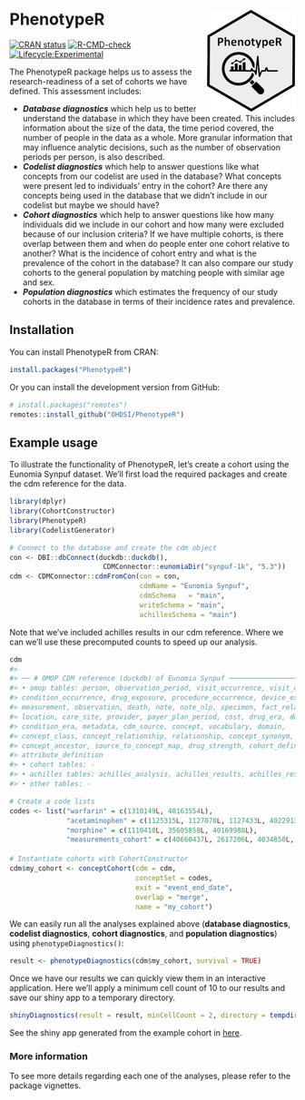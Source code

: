 
<!-- README.md is generated from README.Rmd. Please edit that file -->

# PhenotypeR <img src="man/figures/logo.png" align="right" height="180"/>

<!-- badges: start -->

[![CRAN
status](https://www.r-pkg.org/badges/version/PhenotypeR)](https://CRAN.R-project.org/package=PhenotypeR)
[![R-CMD-check](https://github.com/ohdsi/PhenotypeR/actions/workflows/R-CMD-check.yaml/badge.svg)](https://github.com/ohdsi/PhenotypeR/actions/workflows/R-CMD-check.yaml)
[![Lifecycle:Experimental](https://img.shields.io/badge/Lifecycle-Experimental-339999)](https://lifecycle.r-lib.org/articles/stages.html#experimental)

<!-- badges: end -->

The PhenotypeR package helps us to assess the research-readiness of a
set of cohorts we have defined. This assessment includes:

- ***Database diagnostics*** which help us to better understand the
  database in which they have been created. This includes information
  about the size of the data, the time period covered, the number of
  people in the data as a whole. More granular information that may
  influence analytic decisions, such as the number of observation
  periods per person, is also described.  
- ***Codelist diagnostics*** which help to answer questions like what
  concepts from our codelist are used in the database? What concepts
  were present led to individuals’ entry in the cohort? Are there any
  concepts being used in the database that we didn’t include in our
  codelist but maybe we should have?  
- ***Cohort diagnostics*** which help to answer questions like how many
  individuals did we include in our cohort and how many were excluded
  because of our inclusion criteria? If we have multiple cohorts, is
  there overlap between them and when do people enter one cohort
  relative to another? What is the incidence of cohort entry and what is
  the prevalence of the cohort in the database? It can also compare our
  study cohorts to the general population by matching people with
  similar age and sex.  
- ***Population diagnostics*** which estimates the frequency of our
  study cohorts in the database in terms of their incidence rates and
  prevalence.

## Installation

You can install PhenotypeR from CRAN:

``` r
install.packages("PhenotypeR")
```

Or you can install the development version from GitHub:

``` r
# install.packages("remotes")
remotes::install_github("OHDSI/PhenotypeR")
```

## Example usage

To illustrate the functionality of PhenotypeR, let’s create a cohort
using the Eunomia Synpuf dataset. We’ll first load the required packages
and create the cdm reference for the data.

``` r
library(dplyr)
library(CohortConstructor)
library(PhenotypeR)
library(CodelistGenerator)
```

``` r
# Connect to the database and create the cdm object
con <- DBI::dbConnect(duckdb::duckdb(), 
                       CDMConnector::eunomiaDir("synpuf-1k", "5.3"))
cdm <- CDMConnector::cdmFromCon(con = con, 
                                cdmName = "Eunomia Synpuf",
                                cdmSchema   = "main",
                                writeSchema = "main",
                                achillesSchema = "main")
```

Note that we’ve included achilles results in our cdm reference. Where we
can we’ll use these precomputed counts to speed up our analysis.

``` r
cdm
#> 
#> ── # OMOP CDM reference (duckdb) of Eunomia Synpuf ─────────────────────────────
#> • omop tables: person, observation_period, visit_occurrence, visit_detail,
#> condition_occurrence, drug_exposure, procedure_occurrence, device_exposure,
#> measurement, observation, death, note, note_nlp, specimen, fact_relationship,
#> location, care_site, provider, payer_plan_period, cost, drug_era, dose_era,
#> condition_era, metadata, cdm_source, concept, vocabulary, domain,
#> concept_class, concept_relationship, relationship, concept_synonym,
#> concept_ancestor, source_to_concept_map, drug_strength, cohort_definition,
#> attribute_definition
#> • cohort tables: -
#> • achilles tables: achilles_analysis, achilles_results, achilles_results_dist
#> • other tables: -
```

``` r
# Create a code lists
codes <- list("warfarin" = c(1310149L, 40163554L),
              "acetaminophen" = c(1125315L, 1127078L, 1127433L, 40229134L, 40231925L, 40162522L, 19133768L),
              "morphine" = c(1110410L, 35605858L, 40169988L),
              "measurements_cohort" = c(40660437L, 2617206L, 4034850L,  2617239L, 4098179L))

# Instantiate cohorts with CohortConstructor
cdm$my_cohort <- conceptCohort(cdm = cdm,
                               conceptSet = codes, 
                               exit = "event_end_date",
                               overlap = "merge",
                               name = "my_cohort")
```

We can easily run all the analyses explained above (**database
diagnostics**, **codelist diagnostics**, **cohort diagnostics**, and
**population diagnostics**) using `phenotypeDiagnostics()`:

``` r
result <- phenotypeDiagnostics(cdm$my_cohort, survival = TRUE)
```

Once we have our results we can quickly view them in an interactive
application. Here we’ll apply a minimum cell count of 10 to our results
and save our shiny app to a temporary directory.

``` r
shinyDiagnostics(result = result, minCellCount = 2, directory = tempdir())
```

See the shiny app generated from the example cohort in
[here](https://dpa-pde-oxford.shinyapps.io/Readme_PhenotypeR/).

### More information

To see more details regarding each one of the analyses, please refer to
the package vignettes.
